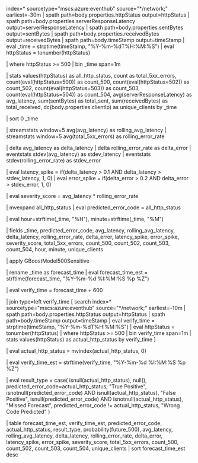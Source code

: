 index=* sourcetype="mscs:azure:eventhub" source="*/network;" earliest=-30m
| spath path=body.properties.httpStatus output=httpStatus
| spath path=body.properties.serverResponseLatency output=serverResponseLatency
| spath path=body.properties.sentBytes output=sentBytes
| spath path=body.properties.receivedBytes output=receivedBytes
| spath path=body.timeStamp output=timeStamp
| eval _time = strptime(timeStamp, "%Y-%m-%dT%H:%M:%S")
| eval httpStatus = tonumber(httpStatus)

| where httpStatus >= 500
| bin _time span=1m

| stats 
    values(httpStatus) as all_http_status,
    count as total_5xx_errors,
    count(eval(httpStatus=500)) as count_500,
    count(eval(httpStatus=502)) as count_502,
    count(eval(httpStatus=503)) as count_503,
    count(eval(httpStatus=504)) as count_504,
    avg(serverResponseLatency) as avg_latency,
    sum(sentBytes) as total_sent,
    sum(receivedBytes) as total_received,
    dc(body.properties.clientIp) as unique_clients
  by _time

| sort 0 _time

| streamstats window=5 avg(avg_latency) as rolling_avg_latency
| streamstats window=5 avg(total_5xx_errors) as rolling_error_rate

| delta avg_latency as delta_latency
| delta rolling_error_rate as delta_error
| eventstats stdev(avg_latency) as stdev_latency
| eventstats stdev(rolling_error_rate) as stdev_error

| eval latency_spike = if(delta_latency > 0.1 AND delta_latency > stdev_latency, 1, 0)
| eval error_spike = if(delta_error > 0.2 AND delta_error > stdev_error, 1, 0)

| eval severity_score = avg_latency * rolling_error_rate

| mvexpand all_http_status
| eval predicted_error_code = all_http_status

| eval hour=strftime(_time, "%H"), minute=strftime(_time, "%M")

| fields _time, predicted_error_code, avg_latency, rolling_avg_latency, delta_latency, rolling_error_rate, delta_error, latency_spike, error_spike, severity_score, total_5xx_errors, count_500, count_502, count_503, count_504, hour, minute, unique_clients

| apply GBoostModel500Sensitive

| rename _time as forecast_time
| eval forecast_time_est = strftime(forecast_time, "%Y-%m-%d %I:%M:%S %p %Z")

| eval verify_time = forecast_time + 600

| join type=left verify_time
    [ search index=* sourcetype="mscs:azure:eventhub" source="*/network;" earliest=-10m
      | spath path=body.properties.httpStatus output=httpStatus
      | spath path=body.timeStamp output=timeStamp
      | eval verify_time = strptime(timeStamp, "%Y-%m-%dT%H:%M:%S")
      | eval httpStatus = tonumber(httpStatus)
      | where httpStatus >= 500
      | bin verify_time span=1m
      | stats values(httpStatus) as actual_http_status by verify_time
    ]

| eval actual_http_status = mvindex(actual_http_status, 0)

| eval verify_time_est = strftime(verify_time, "%Y-%m-%d %I:%M:%S %p %Z")

| eval result_type = case(
    isnull(actual_http_status), null(),
    predicted_error_code=actual_http_status, "True Positive",
    isnotnull(predicted_error_code) AND isnull(actual_http_status), "False Positive",
    isnull(predicted_error_code) AND isnotnull(actual_http_status), "Missed Forecast",
    predicted_error_code != actual_http_status, "Wrong Code Predicted"
)

| table forecast_time_est, verify_time_est, predicted_error_code, actual_http_status, result_type, probability(future_500), avg_latency, rolling_avg_latency, delta_latency, rolling_error_rate, delta_error, latency_spike, error_spike, severity_score, total_5xx_errors, count_500, count_502, count_503, count_504, unique_clients
| sort forecast_time_est desc

